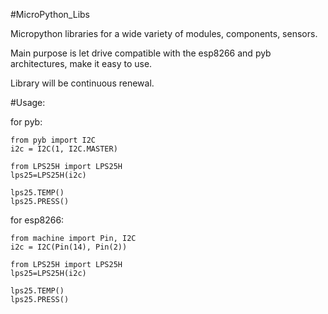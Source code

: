 #MicroPython_Libs

Micropython libraries for a wide variety of modules, components, sensors.

Main purpose is let drive compatible with the esp8266 and pyb architectures, make it easy to use.

Library will be continuous renewal.



#Usage:

for pyb:

    from pyb import I2C
    i2c = I2C(1, I2C.MASTER)

    from LPS25H import LPS25H
    lps25=LPS25H(i2c)

    lps25.TEMP()
    lps25.PRESS()


for esp8266:

    from machine import Pin, I2C
    i2c = I2C(Pin(14), Pin(2))

    from LPS25H import LPS25H
    lps25=LPS25H(i2c)

    lps25.TEMP()
    lps25.PRESS()
